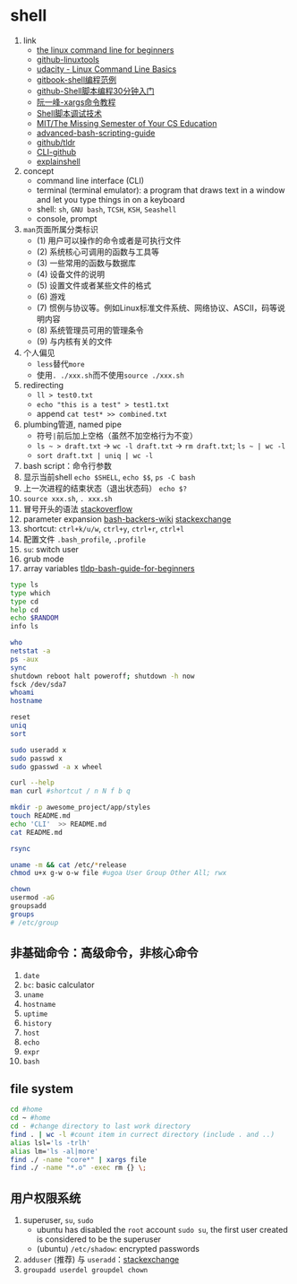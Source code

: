 # shell

1. link
   * [the linux command line for beginners](https://tutorials.ubuntu.com/tutorial/command-line-for-beginners#0)
   * [github-linuxtools](https://github.com/me115/linuxtools_rst)
   * [udacity - Linux Command Line Basics](https://classroom.udacity.com/courses/ud595)
   * [gitbook-shell编程范例](https://tinylab.gitbooks.io/shellbook/zh/preface/01-chapter1.html)
   * [github-Shell脚本编程30分钟入门](https://github.com/qinjx/30min_guides/blob/master/shell.md)
   * [阮一峰-xargs命令教程](https://www.ruanyifeng.com/blog/2019/08/xargs-tutorial.html)
   * [Shell脚本调试技术](https://www.ibm.com/developerworks/cn/linux/l-cn-shell-debug/index.html)
   * [MIT/The Missing Semester of Your CS Education](https://missing.csail.mit.edu/)
   * [advanced-bash-scripting-guide](https://tldp.org/LDP/abs/html/)
   * [github/tldr](https://github.com/tldr-pages/tldr)
   * [CLI-github](https://cli.ninghao.net/)
   * [explainshell](https://explainshell.com/)
2. concept
   * command line interface (CLI)
   * terminal (terminal emulator): a program that draws text in a window and let you type things in on a keyboard
   * shell: `sh`, `GNU bash`, `TCSH`, `KSH`, `Seashell`
   * console, prompt
3. `man`页面所属分类标识
   * (1) 用户可以操作的命令或者是可执行文件
   * (2) 系统核心可调用的函数与工具等
   * (3) 一些常用的函数与数据库
   * (4) 设备文件的说明
   * (5) 设置文件或者某些文件的格式
   * (6) 游戏
   * (7) 惯例与协议等。例如Linux标准文件系统、网络协议、ASCⅡ，码等说明内容
   * (8) 系统管理员可用的管理条令
   * (9) 与内核有关的文件
4. 个人偏见
   * `less`替代`more`
   * 使用`. ./xxx.sh`而不使用`source ./xxx.sh`
5. redirecting
   * `ll > test0.txt`
   * `echo "this is a test" > test1.txt`
   * append `cat test* >> combined.txt`
6. plumbing管道, named pipe
   * 符号`|`前后加上空格（虽然不加空格行为不变）
   * `ls ~ > draft.txt` -> `wc -l draft.txt` -> `rm draft.txt`; `ls ~ | wc -l`
   * `sort draft.txt | uniq | wc -l`
7. bash script：命令行参数
8. 显示当前shell `echo $SHELL`, `echo $$`, `ps -C bash`
9. 上一次进程的结束状态（退出状态码） `echo $?`
10. `source xxx.sh`, `. xxx.sh`
11. 冒号开头的语法 [stackoverflow](https://stackoverflow.com/a/32343069)
12. parameter expansion [bash-backers-wiki](https://wiki.bash-hackers.org/syntax/pe) [stackexchange](https://unix.stackexchange.com/a/122848)
13. shortcut: `ctrl+k/u/w`, `ctrl+y`, `ctrl+r`, `ctrl+l`
14. 配置文件 `.bash_profile`, `.profile`
15. `su`: switch user
16. grub mode
17. array variables [tldp-bash-guide-for-beginners](https://tldp.org/LDP/Bash-Beginners-Guide/html/sect_10_02.html)

```bash
type ls
type which
type cd
help cd
echo $RANDOM
info ls
```

```bash
who
netstat -a
ps -aux
sync
shutdown reboot halt poweroff; shutdown -h now
fsck /dev/sda7
whoami
hostname

reset
uniq
sort

sudo useradd x
sudo passwd x
sudo gpasswd -a x wheel

curl --help
man curl #shortcut / n N f b q

mkdir -p awesome_project/app/styles
touch README.md
echo 'CLI'  >> README.md
cat README.md

rsync

uname -m && cat /etc/*release
chmod u+x g-w o-w file #ugoa User Group Other All; rwx

chown
usermod -aG
groupsadd
groups
# /etc/group
```

## 非基础命令：高级命令，非核心命令

1. `date`
2. `bc`: basic calculator
3. `uname`
4. `hostname`
5. `uptime`
6. `history`
7. `host`
8. `echo`
9. `expr`
10. `bash`

## file system

```bash
cd #home
cd ~ #home
cd - #change directory to last work directory
find . | wc -l #count item in currect directory (include . and ..)
alias lsl='ls -trlh'
alias lm='ls -al|more'
find ./ -name "core*" | xargs file
find ./ -name "*.o" -exec rm {} \;
```

## 用户权限系统

1. superuser, `su`, `sudo`
   * ubuntu has disabled the `root` account `sudo su`, the first user created is considered to be the superuser
   * (ubuntu) `/etc/shadow`: encrypted passwords
2. `adduser` (推荐) 与 `useradd`：[stackexchange](https://askubuntu.com/questions/345974/what-is-the-difference-between-adduser-and-useradd)
3. `groupadd userdel groupdel chown`
